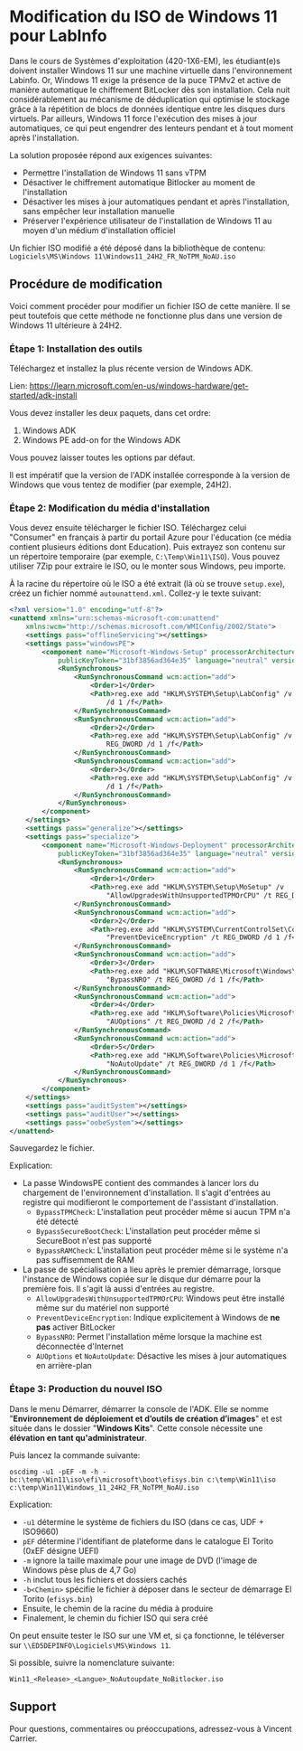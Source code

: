 # Modification du ISO de Windows 11 pour LabInfo

Dans le cours de Systèmes d'exploitation (420-1X6-EM), les étudiant(e)s doivent installer Windows 11 sur une machine virtuelle dans l'environnement Labinfo. Or, Windows 11 exige la présence de la puce TPMv2 et active de manière automatique le chiffrement BitLocker dès son installation. Cela nuit considérablement au mécanisme de déduplication qui optimise le stockage grâce à la répétition de blocs de données identique entre les disques durs virtuels. Par ailleurs, Windows 11 force l'exécution des mises à jour automatiques, ce qui peut engendrer des lenteurs pendant et à tout moment après l'installation.

La solution proposée répond aux exigences suivantes:
- Permettre l'installation de Windows 11 sans vTPM
- Désactiver le chiffrement automatique Bitlocker au moment de l'installation
- Désactiver les mises à jour automatiques pendant et après l'installation, sans empêcher leur installation manuelle
- Préserver l'expérience utilisateur de l'installation de Windows 11 au moyen d'un médium d'installation officiel

Un fichier ISO modifié a été déposé dans la bibliothèque de contenu: `Logiciels\MS\Windows 11\Windows11_24H2_FR_NoTPM_NoAU.iso`


## Procédure de modification

Voici comment procéder pour modifier un fichier ISO de cette manière. Il se peut toutefois que cette méthode ne fonctionne plus dans une version de Windows 11 ultérieure à 24H2.


### Étape 1: Installation des outils

Téléchargez et installez la plus récente version de Windows ADK.

Lien: https://learn.microsoft.com/en-us/windows-hardware/get-started/adk-install

Vous devez installer les deux paquets, dans cet ordre:
1. Windows ADK
2. Windows PE add-on for the Windows ADK

Vous pouvez laisser toutes les options par défaut.

Il est impératif que la version de l'ADK installée corresponde à la version de Windows que vous tentez de modifier (par exemple, 24H2).


### Étape 2: Modification du média d'installation

Vous devez ensuite télécharger le fichier ISO. Téléchargez celui "Consumer" en français à partir du portail Azure pour l'éducation (ce média contient plusieurs éditions dont Education). Puis extrayez son contenu sur un répertoire temporaire (par exemple, `C:\Temp\Win11\ISO`). Vous pouvez utiliser 7Zip pour extraire le ISO, ou le monter sous Windows, peu importe.

À la racine du répertoire où le ISO a été extrait (là où se trouve `setup.exe`), créez un fichier nommé `autounattend.xml`. Collez-y le texte suivant:

```xml
<?xml version="1.0" encoding="utf-8"?>
<unattend xmlns="urn:schemas-microsoft-com:unattend"
    xmlns:wcm="http://schemas.microsoft.com/WMIConfig/2002/State">
    <settings pass="offlineServicing"></settings>
    <settings pass="windowsPE">
        <component name="Microsoft-Windows-Setup" processorArchitecture="amd64"
            publicKeyToken="31bf3856ad364e35" language="neutral" versionScope="nonSxS">
            <RunSynchronous>
                <RunSynchronousCommand wcm:action="add">
                    <Order>1</Order>
                    <Path>reg.exe add "HKLM\SYSTEM\Setup\LabConfig" /v "BypassTPMCheck" /t REG_DWORD
                        /d 1 /f</Path>
                </RunSynchronousCommand>
                <RunSynchronousCommand wcm:action="add">
                    <Order>2</Order>
                    <Path>reg.exe add "HKLM\SYSTEM\Setup\LabConfig" /v "BypassSecureBootCheck" /t
                        REG_DWORD /d 1 /f</Path>
                </RunSynchronousCommand>
                <RunSynchronousCommand wcm:action="add">
                    <Order>3</Order>
                    <Path>reg.exe add "HKLM\SYSTEM\Setup\LabConfig" /v "BypassRAMCheck" /t REG_DWORD
                        /d 1 /f</Path>
                </RunSynchronousCommand>
            </RunSynchronous>
        </component>
    </settings>
    <settings pass="generalize"></settings>
    <settings pass="specialize">
        <component name="Microsoft-Windows-Deployment" processorArchitecture="amd64"
            publicKeyToken="31bf3856ad364e35" language="neutral" versionScope="nonSxS">
            <RunSynchronous>
                <RunSynchronousCommand wcm:action="add">
                    <Order>1</Order>
                    <Path>reg.exe add "HKLM\SYSTEM\Setup\MoSetup" /v
                        "AllowUpgradesWithUnsupportedTPMOrCPU" /t REG_DWORD /d 1 /f </Path>
                </RunSynchronousCommand>
                <RunSynchronousCommand wcm:action="add">
                    <Order>2</Order>
                    <Path>reg.exe add "HKLM\SYSTEM\CurrentControlSet\Control\BitLocker" /v
                        "PreventDeviceEncryption" /t REG_DWORD /d 1 /f</Path>
                </RunSynchronousCommand>
                <RunSynchronousCommand wcm:action="add">
                    <Order>3</Order>
                    <Path>reg.exe add "HKLM\SOFTWARE\Microsoft\Windows\CurrentVersion\OOBE" /v
                        "BypassNRO" /t REG_DWORD /d 1 /f</Path>
                </RunSynchronousCommand>
                <RunSynchronousCommand wcm:action="add">
                    <Order>4</Order>
                    <Path>reg.exe add "HKLM\Software\Policies\Microsoft\Windows\WindowsUpdate\AU" /v
                        "AUOptions" /t REG_DWORD /d 2 /f</Path>
                </RunSynchronousCommand>
                <RunSynchronousCommand wcm:action="add">
                    <Order>5</Order>
                    <Path>reg.exe add "HKLM\Software\Policies\Microsoft\Windows\WindowsUpdate\AU" /v
                        "NoAutoUpdate" /t REG_DWORD /d 1 /f</Path>
                </RunSynchronousCommand>
            </RunSynchronous>
        </component>
    </settings>
    <settings pass="auditSystem"></settings>
    <settings pass="auditUser"></settings>
    <settings pass="oobeSystem"></settings>
</unattend>
```

Sauvegardez le fichier.

Explication:
- La passe WindowsPE contient des commandes à lancer lors du chargement de l'environnement d'installation. Il s'agit d'entrées au registre qui modifieront le comportement de l'assistant d'installation.
  - `BypassTPMCheck`: L'installation peut procéder même si aucun TPM n'a été détecté
  - `BypassSecureBootCheck`: L'installation peut procéder même si SecureBoot n'est pas supporté
  - `BypassRAMCheck`: L'installation peut procéder même si le système n'a pas suffisemment de RAM
- La passe de spécialisation a lieu après le premier démarrage, lorsque l'instance de Windows copiée sur le disque dur démarre pour la première fois. Il s'agit là aussi d'entrées au registre.
  - `AllowUpgradesWithUnsupportedTPMOrCPU`: Windows peut être installé même sur du matériel non supporté
  - `PreventDeviceEncryption`: Indique explicitement à Windows de **ne pas** activer BitLocker
  - `BypassNRO`: Permet l'installation même lorsque la machine est déconnectée d'Internet
  - `AUOptions` et `NoAutoUpdate`: Désactive les mises à jour automatiques en arrière-plan


### Étape 3: Production du nouvel ISO

Dans le menu Démarrer, démarrer la console de l'ADK. Elle se nomme "**Environnement de déploiement et d’outils de création d’images**" et est située dans le dossier "**Windows Kits**". Cette console nécessite une **élévation en tant qu'administrateur**.

Puis lancez la commande suivante:

```
oscdimg -u1 -pEF -m -h -bc:\temp\Win11\iso\efi\microsoft\boot\efisys.bin c:\temp\Win11\iso c:\temp\Win11\Windows_11_24H2_FR_NoTPM_NoAU.iso
```

Explication:
- `-u1` détermine le système de fichiers du ISO (dans ce cas, UDF + ISO9660)
- `pEF` détermine l'identifiant de plateforme dans le catalogue El Torito (0xEF désigne UEFI)
- `-m` ignore la taille maximale pour une image de DVD (l'image de Windows pèse plus de 4,7 Go)
- `-h` inclut tous les fichiers et dossiers cachés
- `-b<Chemin>` spécifie le fichier à déposer dans le secteur de démarrage El Torito (`efisys.bin`)
- Ensuite, le chemin de la racine du média à produire
- Finalement, le chemin du fichier ISO qui sera créé

On peut ensuite tester le ISO sur une VM et, si ça fonctionne, le téléverser sur `\\ED5DEPINFO\Logiciels\MS\Windows 11`.

Si possible, suivre la nomenclature suivante:

`Win11_<Release>_<Langue>_NoAutoupdate_NoBitlocker.iso`


## Support

Pour questions, commentaires ou préoccupations, adressez-vous à Vincent Carrier.
